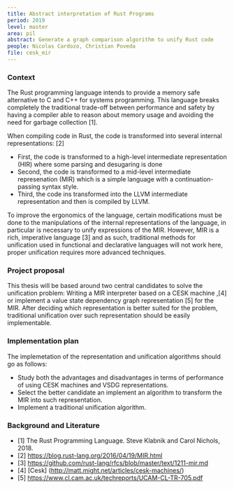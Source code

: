 ```yaml
---
title: Abstract interpretation of Rust Programs
period: 2019
level: master
area: pil
abstract: Generate a graph comparison algorithm to unify Rust code
people: Nicolas Cardozo, Christian Poveda
file: cesk_mir
---
```


### Context
The Rust programming language intends to provide a memory safe alternative to C and C++ for systems programming. This language breaks completely the traditional trade-off between performance and safety by having a compiler able to reason about memory usage and avoiding the need for garbage collection [1].

When compiling code in Rust, the code is transformed into several internal representations: [2]
- First, the code is transformed to a high-level intermediate representation (HIR) where some parsing and desugaring is done
- Second, the code is transformed to a mid-level intermediate represenation (MIR) which is a simple language with a continuation-passing syntax style.
- Third, the code ins transformed into the LLVM intermediate representation and then is compiled by LLVM.

To improve the ergonomics of the language, certain modifications must be done to the manipulations of the internal representations of the language, in particular is necessary to unify expressions of the MIR. However, MIR is a rich, imperative language [3] and as such, traditional methods for unification used in functional and declarative languages will not work here, proper unification requires more advanced techniques.

### Project proposal
This thesis will be based around two central candidates to solve the unification problem: Writing a MIR interpreter based on a CESK machine ,[4] or implement a value state dependency graph representation [5] for the MIR. After deciding which representation is better suited for the problem, traditional unification over such representation should be easily implementable. 

### Implementation plan
The implemetation of the representation and unification algorithms should go as follows:
- Study both the advantages and disadvantages in terms of performance of using CESK machines and VSDG representations.
- Select the better candidate an implement an algorithm to transform the MIR into such representation.
- Implement a traditional unification algorithm.

### Background and Literature
- [1] The Rust Programming Language. Steve Klabnik and Carol Nichols, 2018.
- [2] https://blog.rust-lang.org/2016/04/19/MIR.html
- [3] https://github.com/rust-lang/rfcs/blob/master/text/1211-mir.md
- [4] [Cesk] (http://matt.might.net/articles/cesk-machines/)
- [5] https://www.cl.cam.ac.uk/techreports/UCAM-CL-TR-705.pdf
